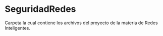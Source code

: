 # SeguridadRedes

Carpeta la cual contiene los archivos del proyecto de la materia de Redes Inteligentes.
